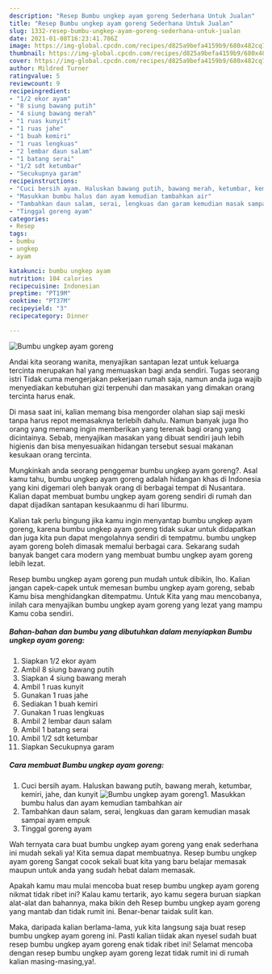 ```yaml
---
description: "Resep Bumbu ungkep ayam goreng Sederhana Untuk Jualan"
title: "Resep Bumbu ungkep ayam goreng Sederhana Untuk Jualan"
slug: 1332-resep-bumbu-ungkep-ayam-goreng-sederhana-untuk-jualan
date: 2021-01-08T16:23:41.786Z
image: https://img-global.cpcdn.com/recipes/d825a9befa4159b9/680x482cq70/bumbu-ungkep-ayam-goreng-foto-resep-utama.jpg
thumbnail: https://img-global.cpcdn.com/recipes/d825a9befa4159b9/680x482cq70/bumbu-ungkep-ayam-goreng-foto-resep-utama.jpg
cover: https://img-global.cpcdn.com/recipes/d825a9befa4159b9/680x482cq70/bumbu-ungkep-ayam-goreng-foto-resep-utama.jpg
author: Mildred Turner
ratingvalue: 5
reviewcount: 9
recipeingredient:
- "1/2 ekor ayam"
- "8 siung bawang putih"
- "4 siung bawang merah"
- "1 ruas kunyit"
- "1 ruas jahe"
- "1 buah kemiri"
- "1 ruas lengkuas"
- "2 lembar daun salam"
- "1 batang serai"
- "1/2 sdt ketumbar"
- "Secukupnya garam"
recipeinstructions:
- "Cuci bersih ayam. Haluskan bawang putih, bawang merah, ketumbar, kemiri, jahe, dan kunyit"
- "Masukkan bumbu halus dan ayam kemudian tambahkan air"
- "Tambahkan daun salam, serai, lengkuas dan garam kemudian masak sampai ayam empuk"
- "Tinggal goreng ayam"
categories:
- Resep
tags:
- bumbu
- ungkep
- ayam

katakunci: bumbu ungkep ayam 
nutrition: 104 calories
recipecuisine: Indonesian
preptime: "PT19M"
cooktime: "PT37M"
recipeyield: "3"
recipecategory: Dinner

---
```



![Bumbu ungkep ayam goreng](https://img-global.cpcdn.com/recipes/d825a9befa4159b9/680x482cq70/bumbu-ungkep-ayam-goreng-foto-resep-utama.jpg)

Andai kita seorang wanita, menyajikan santapan lezat untuk keluarga tercinta merupakan hal yang memuaskan bagi anda sendiri. Tugas seorang istri Tidak cuma mengerjakan pekerjaan rumah saja, namun anda juga wajib menyediakan kebutuhan gizi terpenuhi dan masakan yang dimakan orang tercinta harus enak.

Di masa  saat ini, kalian memang bisa mengorder olahan siap saji meski tanpa harus repot memasaknya terlebih dahulu. Namun banyak juga lho orang yang memang ingin memberikan yang terenak bagi orang yang dicintainya. Sebab, menyajikan masakan yang dibuat sendiri jauh lebih higienis dan bisa menyesuaikan hidangan tersebut sesuai makanan kesukaan orang tercinta. 



Mungkinkah anda seorang penggemar bumbu ungkep ayam goreng?. Asal kamu tahu, bumbu ungkep ayam goreng adalah hidangan khas di Indonesia yang kini digemari oleh banyak orang di berbagai tempat di Nusantara. Kalian dapat membuat bumbu ungkep ayam goreng sendiri di rumah dan dapat dijadikan santapan kesukaanmu di hari liburmu.

Kalian tak perlu bingung jika kamu ingin menyantap bumbu ungkep ayam goreng, karena bumbu ungkep ayam goreng tidak sukar untuk didapatkan dan juga kita pun dapat mengolahnya sendiri di tempatmu. bumbu ungkep ayam goreng boleh dimasak memalui berbagai cara. Sekarang sudah banyak banget cara modern yang membuat bumbu ungkep ayam goreng lebih lezat.

Resep bumbu ungkep ayam goreng pun mudah untuk dibikin, lho. Kalian jangan capek-capek untuk memesan bumbu ungkep ayam goreng, sebab Kamu bisa menghidangkan ditempatmu. Untuk Kita yang mau mencobanya, inilah cara menyajikan bumbu ungkep ayam goreng yang lezat yang mampu Kamu coba sendiri.

<!--inarticleads1-->

##### Bahan-bahan dan bumbu yang dibutuhkan dalam menyiapkan Bumbu ungkep ayam goreng:

1. Siapkan 1/2 ekor ayam
1. Ambil 8 siung bawang putih
1. Siapkan 4 siung bawang merah
1. Ambil 1 ruas kunyit
1. Gunakan 1 ruas jahe
1. Sediakan 1 buah kemiri
1. Gunakan 1 ruas lengkuas
1. Ambil 2 lembar daun salam
1. Ambil 1 batang serai
1. Ambil 1/2 sdt ketumbar
1. Siapkan Secukupnya garam




<!--inarticleads2-->

##### Cara membuat Bumbu ungkep ayam goreng:

1. Cuci bersih ayam. Haluskan bawang putih, bawang merah, ketumbar, kemiri, jahe, dan kunyit
<img src="https://img-global.cpcdn.com/steps/7fb95cf4edc30b64/160x128cq70/bumbu-ungkep-ayam-goreng-langkah-memasak-1-foto.jpg" alt="Bumbu ungkep ayam goreng">1. Masukkan bumbu halus dan ayam kemudian tambahkan air
1. Tambahkan daun salam, serai, lengkuas dan garam kemudian masak sampai ayam empuk
1. Tinggal goreng ayam




Wah ternyata cara buat bumbu ungkep ayam goreng yang enak sederhana ini mudah sekali ya! Kita semua dapat membuatnya. Resep bumbu ungkep ayam goreng Sangat cocok sekali buat kita yang baru belajar memasak maupun untuk anda yang sudah hebat dalam memasak.

Apakah kamu mau mulai mencoba buat resep bumbu ungkep ayam goreng nikmat tidak ribet ini? Kalau kamu tertarik, ayo kamu segera buruan siapkan alat-alat dan bahannya, maka bikin deh Resep bumbu ungkep ayam goreng yang mantab dan tidak rumit ini. Benar-benar taidak sulit kan. 

Maka, daripada kalian berlama-lama, yuk kita langsung saja buat resep bumbu ungkep ayam goreng ini. Pasti kalian tiidak akan nyesel sudah buat resep bumbu ungkep ayam goreng enak tidak ribet ini! Selamat mencoba dengan resep bumbu ungkep ayam goreng lezat tidak rumit ini di rumah kalian masing-masing,ya!.

